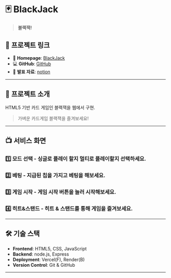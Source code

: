 # 🃏 BlackJack

> **블랙잭!**  

## 🔗 프로젝트 링크

- 🔗 **Homepage**: [BlackJack](https://black-jack-xi-lovat.vercel.app/)
- 💻 **GitHub**: [GitHub](https://github.com/thusja/black-jack)
- 📄 **발표 자료**: [notion](https://rough-lime-f80.notion.site/HTML5-1d12d24c870d80a7be89cd0cc92f10b0)

---

## 📌 프로젝트 소개

HTML5 기반 카드 게임인 블랙잭을 웹에서 구현.

> 가벼운 카드게임 블랙잭을 즐겨보세요!

---

## 📺 서비스 화면

### 1️⃣ **모드 선택** - 싱글로 플레이 할지 멀티로 플레이할지 선택하세요.

### 2️⃣ **베팅** - 지급된 칩을 가지고 베팅을 해보세요.

### 3️⃣ **게임 시작** - 게임 시작 버튼을 눌러 시작해보세요.

### 4️⃣ **히트&스탠드** - 히트 & 스탠드를 통해 게임을 즐겨보세요.

---

## 🛠 기술 스택

- **Frontend**: HTML5, CSS, JavaScript
- **Backend**: node.js, Express
- **Deployment**: Vercel(F), Render(B)
- **Version Control**: Git & GitHub

---
